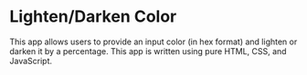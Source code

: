 # Lighten/Darken Color

This app allows users to provide an input color (in hex format) and lighten or darken it by a percentage. This app is written using pure HTML, CSS, and JavaScript.

